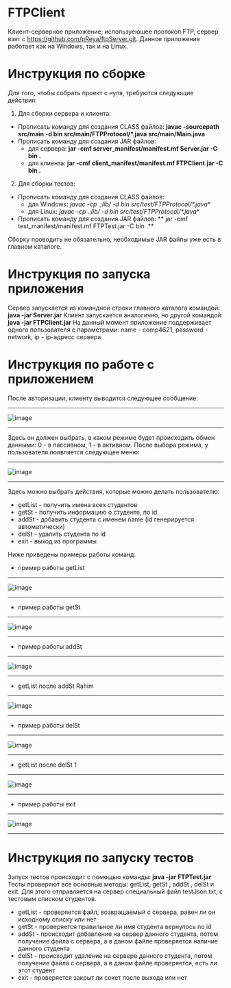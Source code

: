 # FTPClient
Клиент-серверное приложение, используеюшее протокол FTP, сервер взят с https://github.com/pReya/ftpServer.git. Данное приложение работает как на Windows, так и на Linux.
# Инструкция по сборке
Для того, чтобы собрать проект с нуля, требуются следующие действия:
1. Для сборки сервера и клиента:
* Прописать команду для создания CLASS файлов: **javac -sourcepath src/main -d bin src/main/FTPProtocol/*.java src/main/Main.java**
* Прописать команду для создания JAR файлов:
  - для сервера: **jar -cmf server_manifest/manifest.mf Server.jar -C bin .**
  - для клиента: **jar -cmf client_manifest/manifest.mf FTPClient.jar -C bin .**
2. Для сборки тестов:
* Прописать команду для создания CLASS файлов: 
  - для Windows: **javac -cp .;lib/* -d bin src/test/FTPProtocol/*.java**
  - для Linux: **javac -cp .:lib/* -d bin src/test/FTPProtocol/*.java**
* Прописать команду для создания JAR файлов: ** jar -cmf test_manifest/manifest.mf FTPTest.jar -C bin .**

Сборку проводить не обязательно, необходимые JAR файлы уже есть в главном каталоге.
# Инструкция по запуска приложения
Сервер запускается из командной строки главного каталога командой: **java -jar Server.jar**
Клиент запускается аналогично, но другой командой: **java -jar FTPClient.jar <name> <password> <ip>**
На данный момент приложение поддерживает одного пользователя с параметрами: name - comp4621, password - network, ip - ip-адресс сервера
# Инструкция по работе с приложением
После авторизации, клиенту выводится следующее сообщение:
***
![image](https://user-images.githubusercontent.com/62287381/187708995-8950a0f6-5d9c-4961-9408-0fd10a638d2e.png)
***
Здесь он должен выбрать, в каком режиме будет происходить обмен данными: 0 - в пассивном, 1 - в активном.
После выбора режима, у пользователя появляется следующее меню:
***
![image](https://user-images.githubusercontent.com/62287381/187709496-b0c60019-f560-4c91-8ea2-23332f6971d9.png)
***
Здесь можно выбрать действия, которые можно делать пользователю:
* getList - получить имена всех студентов
* getSt <id> - получить информацию о студенте, по id
* addSt <name> - добавить студента с именем name (id генерируется автоматически)
* delSt <id> - удалить студента по id
* exit - выход из программы

Ниже приведены примеры работы команд:
* пример работы getList
***
![image](https://user-images.githubusercontent.com/62287381/187873368-84e60b66-8fd1-4a00-ab04-dd82247641a7.png)
***
* пример работы getSt <id>
***
![image](https://user-images.githubusercontent.com/62287381/187710889-bebfe146-909e-4c9e-9749-d91b531c6ce5.png)
***
* пример работы addSt <name>
***
![image](https://user-images.githubusercontent.com/62287381/187711062-7d943cf7-d48b-4741-a3cf-ae14173eef8c.png)
***
* getList после addSt Rahim
***
![image](https://user-images.githubusercontent.com/62287381/187873641-5520e61e-253a-4263-b849-98c143528f90.png)
***
* пример работы delSt <id>
***
![image](https://user-images.githubusercontent.com/62287381/187711553-7373c8f3-ca89-475c-902a-c31574acf3fe.png)
***
* getList после delSt 1
***
![image](https://user-images.githubusercontent.com/62287381/187874195-d7a69011-e140-4216-8340-20d380e7e2f7.png)
***
* пример работы exit
***
![image](https://user-images.githubusercontent.com/62287381/187711794-f662b858-e60d-4abb-8c87-5f224523561d.png)
***

# Инструкция по запуску тестов
Запуск тестов происходит с помощью команды: **java -jar FTPTest.jar**
Тесты проверяют все основные методы: getList, getSt <id>, addSt <name>, delSt <id> и exit.
Для этого отправляется на сервер специальный файл testJson.txt, с тестовым списком студентов. 
* getList - проверяется файл, возвращаемый с сервера, равен ли он исходному списку или нет
* getSt <id> - проверяется правильное ли имя студента вернулось по id
* addSt <name> - происходит добавление на сервер данного студента, потом получение файла с сервера, а в даном файле проверяется наличие данного студента
* delSt <id> - происходит удаление на сервере данного студента, потом получение файла с сервера, а в даном файле проверяется, есть ли этот студент
* exit - проверяется закрыт ли сокет после выхода или нет

